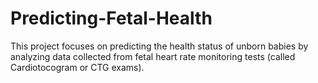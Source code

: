 # Predicting-Fetal-Health
This project focuses on predicting the health status of unborn babies by analyzing data collected from fetal heart rate monitoring tests (called Cardiotocogram or CTG exams).
